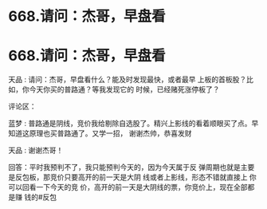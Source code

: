 # 668.请问：杰哥，早盘看

# 668.请问：杰哥，早盘看

天品 : 请问：杰哥，早盘看什么？能及时发现最快，或者最早 上板的首板股？比如，你今天你买的普路通？等我发现它的 时候，已经赌死涨停板了？

评论区：

蓝梦 : 普路通是阴线，竞价我给剔除自选股了。精兴上影线的看着顺眼买了点。早知道这原理也买普路通了。又学一招， 谢谢杰帅，恭喜发财

天品 : 谢谢杰哥！

回答：平时我预判不了，我只能预判今天的，因为今天属于反 弹周期也就是主要是反包板，那竞价只要高开的前一天是大阴 线或者上影线，形态不错就直接上 你可以回看一下今天的竞 价，高开的前一天是大阴线的票，你竞价上，现在全部都是赚 钱的#反包